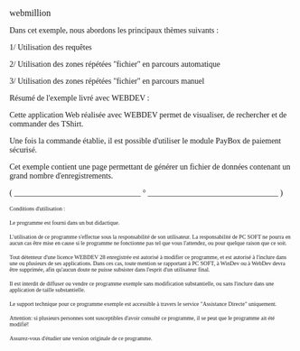   
<span style="font-family:Arial sans-serif;font-size:16px;">webmillion</span>

  
<span style="font-family:Arial sans-serif;font-size:14px;">Dans cet exemple, nous abordons les principaux thèmes suivants :</span>

<span style="font-family:Arial sans-serif;font-size:14px;">1/ Utilisation des requêtes</span>

<span style="font-family:Arial sans-serif;font-size:14px;">2/ Utilisation des zones répétées "fichier" en parcours automatique</span>

<span style="font-family:Arial sans-serif;font-size:14px;">3/ Utilisation des zones répétées "fichier" en parcours manuel</span>

  
<span style="font-family:Arial sans-serif;font-size:14px;">Résumé de l'exemple livré avec WEBDEV : </span>

<span style="font-family:Arial sans-serif;font-size:14px;">Cette application Web réalisée avec WEBDEV permet de visualiser, de rechercher et de commander des TShirt.</span>

<span style="font-family:Arial sans-serif;font-size:14px;">Une fois la commande établie, il est possible d'utiliser le module PayBox de paiement sécurisé.</span>

  
<span style="font-family:Arial sans-serif;font-size:14px;">Cet exemple contient une page permettant de générer un fichier de données contenant un grand nombre d'enregistrements. </span>

  
  
<span style="font-family:Arial sans-serif;font-size:14px;">( \_\_\_\_\_\_\_\_\_\_\_\_\_\_\_\_\_\_\_\_\_\_\_\_\_\_\_\_\_\_\_\_ ° \_\_\_\_\_\_\_\_\_\_\_\_\_\_\_\_\_\_\_\_\_\_\_\_\_\_\_\_\_\_\_\_\_ )</span>

  
<span style="font-family:Arial sans-serif;font-size:10px;">Conditions d'utilisation :</span>

<span style="font-family:Arial sans-serif;font-size:10px;">Le programme est fourni dans un but didactique.</span>

<span style="font-family:Arial sans-serif;font-size:10px;">L'utilisation de ce programme s'effectue sous la responsabilité de son utilisateur. La responsabilité de PC SOFT ne pourra en aucun cas être mise en cause si le programme ne fonctionne pas tel que vous l'attendez, ou pour quelque raison que ce soit. </span>

<span style="font-family:Arial sans-serif;font-size:10px;">Tout détenteur d'une licence WEBDEV 28 enregistrée est autorisé à modifier ce programme, et est autorisé à l'inclure dans une ou plusieurs de ses applications. Dans ces cas, toute mention se rapportant à PC SOFT, à WinDev ou à WebDev devra être supprimée, afin qu'aucun doute ne puisse subsister dans l'esprit d'un utilisateur final.</span>

<span style="font-family:Arial sans-serif;font-size:10px;">Il est interdit de diffuser ou vendre ce programme exemple sans modification substantielle, ou sans l'inclure dans une application de taille substantielle.</span>

<span style="font-family:Arial sans-serif;font-size:10px;">Le support technique pour ce programme exemple est accessible à travers le service "Assistance Directe" uniquement.</span>

<span style="font-family:Arial sans-serif;font-size:10px;">Attention: si plusieurs personnes sont susceptibles d'avoir consulté ce programme, il se peut que le programme ait été modifié! </span>

<span style="font-family:Arial sans-serif;font-size:10px;">Assurez-vous d'étudier une version originale de ce programme.</span>

  
  